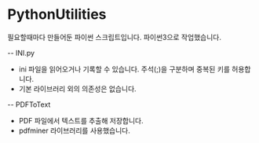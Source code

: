 # PythonUtilities

필요할때마다 만들어둔 파이썬 스크립트입니다.
파이썬3으로 작업했습니다.

--
INI.py
 - ini 파일을 읽어오거나 기록할 수 있습니다. 주석(;)을 구분하며 중복된 키를 허용합니다.
 - 기본 라이브러리 외의 의존성은 없습니다.


--
PDFToText
 - PDF 파일에서 텍스트를 추출해 저장합니다.
 - pdfminer 라이브러리를 사용했습니다.
